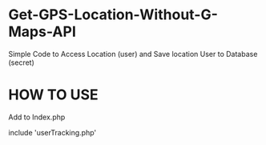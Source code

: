 # Get-GPS-Location-Without-G-Maps-API
Simple Code to Access Location (user)  and Save location User to Database (secret)


# HOW TO USE

Add to Index.php

include 'userTracking.php'

